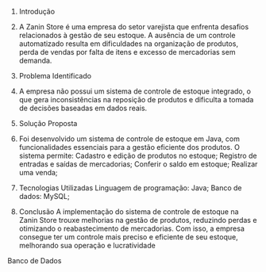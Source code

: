 1. Introdução
2. A Zanin Store é uma empresa do setor varejista que enfrenta desafios relacionados à gestão de seu estoque. A ausência de um controle automatizado resulta em dificuldades na organização de produtos, perda de vendas por falta de itens e excesso de mercadorias sem demanda.

3. Problema Identificado
4. A empresa não possui um sistema de controle de estoque integrado, o que gera inconsistências na reposição de produtos e dificulta a tomada de decisões baseadas em dados reais.

5. Solução Proposta
6. Foi desenvolvido um sistema de controle de estoque em Java, com funcionalidades essenciais para a gestão eficiente dos produtos.
O sistema permite:
Cadastro e edição de produtos no estoque;
Registro de entradas e saídas de mercadorias;
Conferir o saldo em estoque;
Realizar uma venda;

4. Tecnologias Utilizadas
Linguagem de programação: Java;
Banco de dados: MySQL;

5. Conclusão
A implementação do sistema de controle de estoque na Zanin Store trouxe melhorias na gestão de produtos, reduzindo perdas e otimizando o reabastecimento de mercadorias. Com isso, a empresa consegue ter um controle mais preciso e eficiente de seu estoque, melhorando sua operação e lucratividade

Banco de Dados
